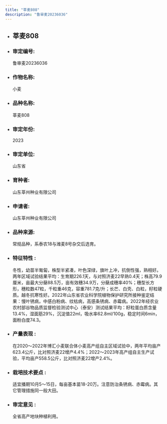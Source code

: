 ```yaml
---
title: "莘麦808"
description: "鲁审麦20236036"
---
```

* ## 莘麦808
* ###  审定编号:  
   鲁审麦20236036

*  ### 作物名称:  
   小麦

*   ###  品种名称: 
    莘麦808

*   ### 审定年份: 
    2023

*   ### 审定单位:  
    山东省

*   ### 育种者:  
    山东莘州种业有限公司

*   ### 申请者:  
    山东莘州种业有限公司

*   ### 品种来源:  
    常规品种，系泰农18与潍麦8号杂交后选育。

*   ### 特征特性 : 
    冬性，幼苗半匍匐，株型半紧凑，叶色深绿，旗叶上冲，抗倒性强，熟相好。两年区域试验结果平均：生育期226.1天，与对照济麦22早熟0.4天；株高79.9厘米，亩最大分蘖88.5万，亩有效穗34.9万，分蘖成穗率40%；穗型长方形，穗粒数47粒，千粒重46克，容重781.7克/升；长芒、白壳、白粒，籽粒硬质。越冬抗寒性好。2022年山东省农业科学院植物保护研究所接种鉴定结果：慢叶锈病，中感白粉病、纹枯病，高感条锈病、赤霉病。2022年经农业农村部谷物品质监督检验测试中心（泰安）测试结果平均：籽粒蛋白质含量13.4%，湿面筋29%，沉淀值22ml，吸水率62.8ml/100g，稳定时间6min，面粉白度74.3。

*   ### 产量表现 : 
    在2020～2022年博汇小麦联合体小麦高产组自主区域试验中，两年平均亩产623.4公斤，比对照济麦22增产4.4%；2022～2023年高产组自主生产试验，平均亩产558.5公斤，比对照济麦22增产2.4%。

*   ### 栽培技术要点 : 
    适宜播期10月5～15日，每亩基本苗18-20万。注意防治条锈病、赤霉病。其它管理措施同一般大田。

*   ### 审定意见 : 
    全省高产地块种植利用。
